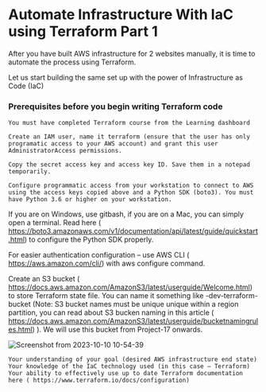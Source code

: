 # Automate Infrastructure With IaC using Terraform Part 1

After you have built AWS infrastructure for 2 websites manually, it is time to automate the process using Terraform.

Let us start building the same set up with the power of Infrastructure as Code (IaC)

### Prerequisites before you begin writing Terraform code



    You must have completed Terraform course from the Learning dashboard
    
    Create an IAM user, name it terraform (ensure that the user has only programatic access to your AWS account) and grant this user AdministratorAccess permissions.
    
    Copy the secret access key and access key ID. Save them in a notepad temporarily.
    
    Configure programmatic access from your workstation to connect to AWS using the access keys copied above and a Python SDK (boto3). You must have Python 3.6 or higher on your workstation.

If you are on Windows, use gitbash, if you are on a Mac, you can simply open a terminal. Read here ( https://boto3.amazonaws.com/v1/documentation/api/latest/guide/quickstart.html) to configure the Python SDK properly. 


For easier authentication configuration – use AWS CLI ( https://aws.amazon.com/cli/)  with aws configure command.

Create an S3 bucket ( https://docs.aws.amazon.com/AmazonS3/latest/userguide/Welcome.html)  to store Terraform state file. You can name it something like <yourname>-dev-terraform-bucket (Note: S3 bucket names must be unique unique within a region partition, you can read about S3 bucken naming in this article ( https://docs.aws.amazon.com/AmazonS3/latest/userguide/bucketnamingrules.html) ). We will use this bucket from Project-17 onwards.


![Screenshot from 2023-10-10 10-54-39](https://github.com/ekomoku/ekom-pbl/assets/66005935/37d70176-fc0c-41d0-8120-ecd54f4947cd)



    Your understanding of your goal (desired AWS infrastructure end state)
    Your knowledge of the IaC technology used (in this case – Terraform)
    Your ability to effectively use up to date Terraform documentation here ( https://www.terraform.io/docs/configuration) 
